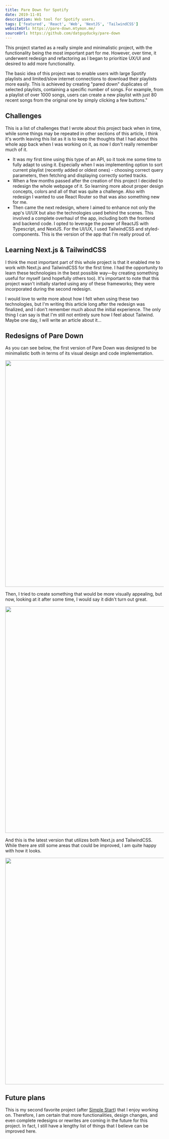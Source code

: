 ```yaml
---
title: Pare Down for Spotify
date: 2019-11-01
description: Web tool for Spotify users.
tags: ['featured', 'React', 'Web', 'NextJS', 'TailwindCSS']
websiteUrl: https://pare-down.mtymon.me/
sourceUrl: https://github.com/datguyducky/pare-down
---
```


This project started as a really simple and minimalistic project, with the functionality being the most important part for me. 
However, over time, it underwent redesign and refactoring as I began to prioritize UX/UI and desired to add more functionality.

The basic idea of this project was to enable users with large Spotify playlists and limited/slow internet connections to download their playlists more easily. 
This is achieved by creating "pared down" duplicates of selected playlists, containing a specific number of songs. 
For example, from a playlist of over 1000 songs, users can create a new playlist with just 80 recent songs from the original one by simply clicking a few buttons."

## Challenges
This is a list of challenges that I wrote about this project back when in time, while some things may be repeated in other sections of this article, 
I think it's worth leaving this list as it is to keep the thoughts that I had about this whole app back when I was working on it, as now I don't really remember much of it.

- It was my first time using this type of an API, so it took me some time to fully adapt to using it. Especially when I was implementing option to sort current playlist (recently added or oldest ones) - choosing correct query parameters, then fetching and displaying correctly sorted tracks.
- When a few months passed after the creation of this project I decided to redesign the whole webpage of it. So learning more about proper design concepts, colors and all of that was quite a challenge. Also with redesign I wanted to use React Router so that was also something new for me.
- Then came the next redesign, where I aimed to enhance not only the app's UI/UX but also the technologies used behind the scenes. This involved a complete overhaul of the app, including both the frontend and backend code. I opted to leverage the power of ReactJS with Typescript, and NextJS. For the UI/UX, I used TailwindCSS and styled-components. This is the version of the app that I'm really proud of.

## Learning Next.js & TailwindCSS
I think the most important part of this whole project is that it enabled me to work with Next.js and TailwindCSS for the first time. 
I had the opportunity to learn these technologies in the best possible way—by creating something useful for myself (and hopefully others too). It's important to note that this project wasn't initially started using any of these frameworks; they were incorporated during the second redesign.

I would love to write more about how I felt when using these two technologies, but I'm writing this article long after the redesign was finalized, and I don't remember much about the initial experience. 
The only thing I can say is that I'm still not entirely sure how I feel about Tailwind. Maybe one day, I will write an article about it...

## Redesigns of Pare Down
As you can see below, the first version of Pare Down was designed to be minimalistic both in terms of its visual design and code implementation.

<p class="p-flex">
	<img src="/public/paredown_v1.png" width="720"/>
</p>

Then, I tried to create something that would be more visually appealing, but now, looking at it after some time, I would say it didn't turn out great.

<p class="p-flex">
	<img src="/public/paredown_v2.png" width="720"/>
</p>

And this is the latest version that utilizes both Next.js and TailwindCSS. While there are still some areas that could be improved, I am quite happy with how it looks.

<p class="p-flex">
	<img src="/public/paredown_v3.png" width="720"/>
</p>

## Future plans
This is my second favorite project (after [Simple Start](/projects/simple-start)) that I enjoy working on. Therefore, I am certain that more functionalities, design changes, and even complete redesigns or rewrites are coming in the future for this project. 
In fact, I still have a lengthy list of things that I believe can be improved here.